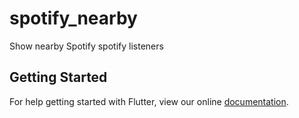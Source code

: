 # spotify_nearby

Show nearby Spotify spotify listeners

## Getting Started

For help getting started with Flutter, view our online
[documentation](https://flutter.io/).
